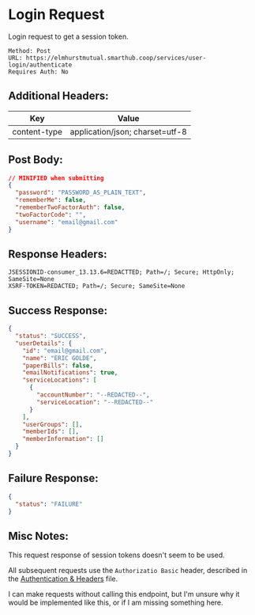 # Login Request
Login request to get a session token.
```
Method: Post
URL: https://elmhurstmutual.smarthub.coop/services/user-login/authenticate
Requires Auth: No
```

## Additional Headers:
| Key             | Value                              |
| --------------- | -----------------------------------|
| content-type    | application/json; charset=utf-8    |

## Post Body:
```json
// MINIFIED when submitting
{
  "password": "PASSWORD_AS_PLAIN_TEXT",
  "rememberMe": false,
  "rememberTwoFactorAuth": false,
  "twoFactorCode": "",
  "username": "email@gmail.com"
}
```
## Response Headers:
```
JSESSIONID-consumer_13.13.6=REDACTTED; Path=/; Secure; HttpOnly; SameSite=None
XSRF-TOKEN=REDACTED; Path=/; Secure; SameSite=None
```

## Success Response:
```json
{
  "status": "SUCCESS",
  "userDetails": {
    "id": "email@gmail.com",
    "name": "ERIC GOLDE",
    "paperBills": false,
    "emailNotifications": true,
    "serviceLocations": [
      {
        "accountNumber": "--REDACTED--",
        "serviceLocation": "--REDACTED--"
      }
    ],
    "userGroups": [],
    "memberIds": [],
    "memberInformation": []
  }
}
```
## Failure Response:
```json
{
  "status": "FAILURE"
}
```

## Misc Notes:
This request response of session tokens doesn't seem to be used.

All subsequent requests use the `Authorizatio Basic` header, described in the [Authentication & Headers](requests/00-../00-authorization-and-headers.md) file.

I can make requests without calling this endpoint, but I'm unsure why it would be implemented like this, or if I am missing something here.